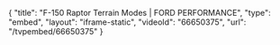 {
    "title": "F-150 Raptor Terrain Modes | FORD PERFORMANCE",
    "type": "embed",
    "layout": "iframe-static",
    "videoId": "66650375",
    "url": "\/tvpembed\/66650375"
}